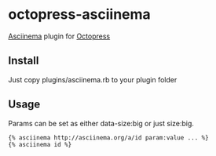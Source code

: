 octopress-asciinema
===================

[Asciinema](http://asciinema.org) plugin for [Octopress](http://octopress.org)

## Install
Just copy plugins/asciinema.rb to your plugin folder

## Usage
Params can be set as either data-size:big or just size:big.
```
{% asciinema http://asciinema.org/a/id param:value ... %}
{% asciinema id %}
```
